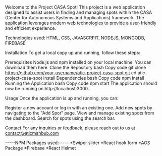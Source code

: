 Welcome to the  Project CASA Spot! This project is a web application designed to assist users in finding and managing spots within the CASA (Center for Autonomous Systems and Applications) framework. The application leverages modern web technologies to provide a user-friendly and efficient experience.

Technologies used:
HTML,
CSS,
JAVASCRPIT,
NODEJS,
MONGODB,
FIREBASE


Installation
To get a local copy up and running, follow these steps:

Prerequisites
Node.js and npm installed on your local machine. You can download them here.
Clone the Repository
bash
Copy code
git clone https://github.com/your-username/atic-project-casa-spot.git
cd atic-project-casa-spot
Install Dependencies
bash
Copy code
npm install
Running the Application
bash
Copy code
npm start
The application should now be running on http://localhost:3000.

Usage
Once the application is up and running, you can:

Register a new account or log in with an existing one.
Add new spots by navigating to the "Add Spot" page.
View and manage existing spots from the dashboard.
Search for spots using the search bar.


Contact
For any inquiries or feedback, please reach out to us at contact@aticmahbub.com


-----NPM Packages used:-----
*Swiper slider
*React hook form
*AOS Package
*Firebase
*React Helmet
